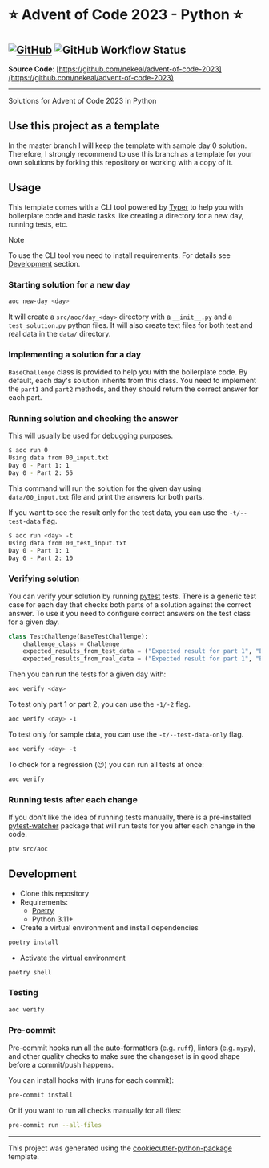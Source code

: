 # ⭐ Advent of Code 2023 - Python ⭐

[![GitHub](https://img.shields.io/github/license/nekeal/advent-of-code-2023.svg)](https://github.com//nekeal/advent-of-code-2023/blob/master/LICENSE)
![GitHub Workflow Status](https://github.com/github/docs/actions/workflows/test.yml/badge.svg)
---
**Source Code**: [https://github.com/nekeal/advent-of-code-2023](https://github.com/nekeal/advent-of-code-2023)

---

Solutions for Advent of Code 2023 in Python

## Use this project as a template

In the master branch I will keep the template with sample day 0 solution.
Therefore, I strongly recommend to use this branch as a template for your own solutions by
forking this repository or working with a copy of it.

## Usage

This template comes with a CLI tool powered by [Typer](https://github.com/tiangolo/typer) to help you with boilerplate
code and basic tasks like creating a directory for a new day, running tests, etc.

> [!NOTE]
> To use the CLI tool you need to install requirements. For details see [Development](#development) section.

### Starting solution for a new day

```sh
aoc new-day <day>
```
It will create a `src/aoc/day_<day>` directory with a `__init__.py` and a `test_solution.py` python files.
It will also create text files for both test and real data in the `data/` directory.

### Implementing a solution for a day

`BaseChallenge` class is provided to help you with the boilerplate code. By default, each day's solution inherits
from this class. You need to implement the `part1` and `part2` methods, and they should return the correct answer for
each part.

### Running solution and checking the answer

This will usually be used for debugging purposes.

```sh
$ aoc run 0
Using data from 00_input.txt
Day 0 - Part 1: 1
Day 0 - Part 2: 55
```

This command will run the solution for the given day using `data/00_input.txt` file and print the answers
for both parts.

If you want to see the result only for the test data, you can use the `-t/--test-data` flag.
```sh
$ aoc run <day> -t
Using data from 00_test_input.txt
Day 0 - Part 1: 1
Day 0 - Part 2: 10
```

### Verifying solution

You can verify your solution by running [pytest](https://github.com/pytest-dev/pytest) tests.
There is a generic test case for each day that checks both parts of a solution against the correct answer.
To use it you need to configure correct answers on the test class for a given day.

```python
class TestChallenge(BaseTestChallenge):
    challenge_class = Challenge
    expected_results_from_test_data = ("Expected result for part 1", "Expected result for part 2")
    expected_results_from_real_data = ("Expected result for part 1", "Expected result for part 2")
```

Then you can run the tests for a given day with:
```sh
aoc verify <day>
```
To test only part 1 or part 2, you can use the `-1/-2` flag.
```sh
aoc verify <day> -1
```

To test only for sample data, you can use the `-t/--test-data-only` flag.
```sh
aoc verify <day> -t
```

To check for a regression (😉) you can run all tests at once:
```sh
aoc verify
```

### Running tests after each change

If you don't like the idea of running tests manually, there is a pre-installed [pytest-watcher](https://github.com/olzhasar/pytest-watcher)
package that will run tests for you after each change in the code.

```sh
ptw src/aoc
```

## Development

* Clone this repository
* Requirements:
  * [Poetry](https://python-poetry.org/)
  * Python 3.11+
* Create a virtual environment and install dependencies

```sh
poetry install
```

* Activate the virtual environment

```sh
poetry shell
```

### Testing

```sh
aoc verify
```

### Pre-commit

Pre-commit hooks run all the auto-formatters (e.g. `ruff`), linters (e.g. `mypy`), and other quality
 checks to make sure the changeset is in good shape before a commit/push happens.

You can install hooks with (runs for each commit):

```sh
pre-commit install
```

Or if you want to run all checks manually for all files:

```sh
pre-commit run --all-files
```

---

This project was generated using the [cookiecutter-python-package](https://github.com/nekeal/cookiecutter-python-package) template.
